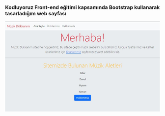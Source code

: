 ### Kodluyoruz Front-end eğitimi kapsamında Bootstrap kullanarak tasarladığım web sayfası

![pic](./images/proje.jpg)
